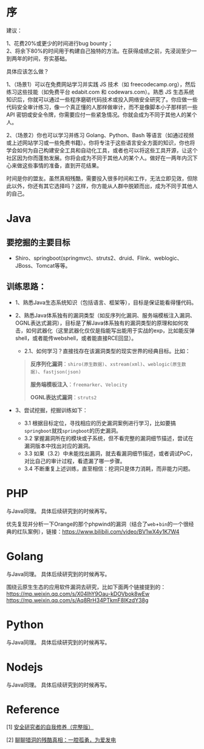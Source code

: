 # 序
建议：

1、花费20%或更少的时间进行bug bounty；<br>
2、将余下80%的时间用于构建自己独特的方法。在获得成绩之前，先浸润至少一到两年的时间，夯实基础。

具体应该怎么做？

1、（场景1）可以在免费网站学习并实践 JS 技术（如 freecodecamp.org），然后练习这些技能（如免费平台 edabit.com 和 codewars.com）。熟悉 JS 生态系统知识后，你就可以通过一些程序磨砺代码技术或投入网络安全研究了。你应做一些代码安全审计练习，像一个真正懂的人那样做审计，而不是像脚本小子那样抓一些 API 密钥或安全令牌，你需要应付一些紧急情况。你就会成为不同于其他人的某个人。

2、（场景2）你也可以学习并练习 Golang、Python、Bash 等语言（如通过视频或上述网站学习或一些免费书籍）。你将专注于这些语言安全方面的知识，你也将学会如何为自己构建安全工具和自动化工具，或者也可以将这些工具开源，让这个社区因为你而蓬勃发展。你将会成为不同于其他人的某个人。做好在一两年内沉下心来做这些事情的准备，直到开花结果。

时间是你的盟友。虽然真相残酷，需要投入很多时间和工作，无法立即见效，但除此以外，你还有其它选择吗？这样，你方能从人群中脱颖而出，成为不同于其他人的自己。

# Java

## 要挖掘的主要目标

- Shiro、springboot(springmvc)、struts2、druid、Flink、weblogic、JBoss、Tomcat等等。

## 训练思路：
- 1、熟悉Java生态系统知识（包括语言、框架等），目标是保证能看得懂代码。
- 2、熟悉Java体系独有的漏洞类型（如反序列化漏洞、服务端模板注入漏洞、OGNL表达式漏洞），目标是了解Java体系独有的漏洞类型的原理和如何攻击，如何武器化（这里武器化仅仅是指能写出能用于实战的exp，比如能反弹shell，或者能传webshell，或者能直接RCE回显）。
  - 2.1、如何学习？直接找存在该漏洞类型的现实世界的经典目标。比如：

  >**反序列化漏洞**：`shiro(原生数据)`、`xstream(xml)`、`weblogic(原生数据)`、`fastjson(json)`
  >
  >**服务端模板注入**：`freemarker`、`Velocity`
  >
  >**OGNL表达式漏洞**：`struts2`
- 3、尝试挖掘，挖掘训练如下：
  - 3.1 根据目标定位，寻找相应的历史漏洞案例进行学习，比如要搞`springboot`就找`springboot`的历史漏洞。
  - 3.2 掌握漏洞所在的模块或子系统，但不看完整的漏洞细节描述，尝试在漏洞版本中找出对应的漏洞。
  - 3.3 如果（3.2）中未能找出漏洞，就去看漏洞细节描述，或者调试PoC，对比自己的审计过程，看遗漏了哪一步骤。
  - 3.4 不断重复上述训练，直至相信：挖洞只是体力消耗，而非能力问题。


# PHP

与Java同理。
具体后续研究到的时候再写。

优先复现并分析一下Orange的那个phpwind的漏洞（结合了`web`+`bin`的一个很经典的红队案例），链接：https://www.bilibili.com/video/BV1wX4y1K7W4


# Golang

与Java同理。
具体后续研究到的时候再写。

围绕云原生生态的应用软件漏洞去研究，比如下面两个链接提到的：
https://mp.weixin.qq.com/s/X04IhY9Oau-kDOVbok8wEw
https://mp.weixin.qq.com/s/Aq8RrH34PTkmF8lKzdY38g

# Python

与Java同理。
具体后续研究到的时候再写。

# Nodejs

与Java同理。
具体后续研究到的时候再写。

# Reference
[1] [安全研究者的自我修养（完整版）](https://paper.seebug.org/789/)

[2] [聊聊猎洞的残酷真相：一腔孤勇，为爱发电](https://mp.weixin.qq.com/s/iiN0MjWZhmFRoUsdCXhGhQ)